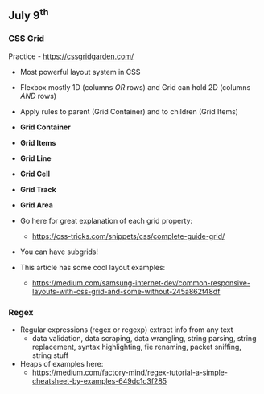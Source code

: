 ## July 9<sup>th</sup>

### CSS Grid
Practice - https://cssgridgarden.com/

- Most powerful layout system in CSS
- Flexbox mostly 1D (columns *OR* rows) and Grid can hold 2D (columns *AND* rows)
- Apply rules to parent (Grid Container) and to children (Grid Items)

- **Grid Container**
- **Grid Items**
- **Grid Line**
- **Grid Cell**
- **Grid Track**
- **Grid Area**

- Go here for great explanation of each grid property:
  - https://css-tricks.com/snippets/css/complete-guide-grid/
- You can have subgrids! 

- This article has some cool layout examples:
  - https://medium.com/samsung-internet-dev/common-responsive-layouts-with-css-grid-and-some-without-245a862f48df


### Regex
  
- Regular expressions (regex or regexp) extract info from any text
  - data validation, data scraping, data wrangling, string parsing, string replacement, syntax highlighting, fie renaming, packet sniffing, string stuff
- Heaps of examples here:
  - https://medium.com/factory-mind/regex-tutorial-a-simple-cheatsheet-by-examples-649dc1c3f285

